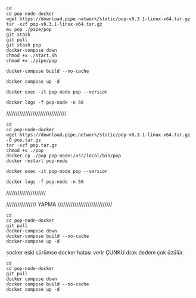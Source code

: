



```
cd
cd pop-node-docker
wget https://download.pipe.network/static/pop-v0.3.1-linux-x64.tar.gz
tar -xzf pop-v0.3.1-linux-x64.tar.gz
mv pop ./pipe/pop
git stash
git pull
git stash pop
docker-compose down
chmod +x ./start.sh
chmod +x ./pipe/pop
```
```
docker-compose build --no-cache
```
```
docker compose up -d
```

```
docker exec -it pop-node pop --version
```
```
docker logs -f pop-node -n 50
```





////////////////////////////////
```
cd
cd pop-node-docker
wget https://download.pipe.network/static/pop-v0.3.1-linux-x64.tar.gz -O pop.tar.gz
tar -xzf pop.tar.gz
chmod +x ./pop
docker cp ./pop pop-node:/usr/local/bin/pop
docker restart pop-node
```
```
docker exec -it pop-node pop --version
```
```
docker logs -f pop-node -n 50
```


/////////////////////

////////////////  YAPMA /////////////////////////////
```
cd
cd pop-node-docker
git pull
docker-compose down
docker-compose build --no-cache
docker-compose up -d
```

socker eski sürümse docker hatası verir ÇUNKU drak dedem çok üzülür.

```
cd
cd pop-node-docker
git pull
docker compose down
docker compose build --no-cache
docker compose up -d
```

